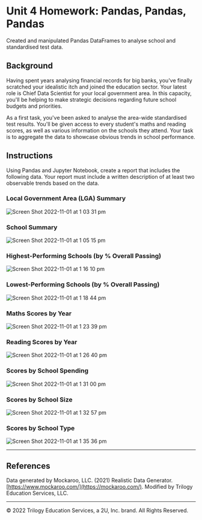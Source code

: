 # Unit 4 Homework: Pandas, Pandas, Pandas
Created and manipulated Pandas DataFrames to analyse school and standardised test data.

## Background

Having spent years analysing financial records for big banks, you've finally scratched your idealistic itch and joined the education sector. Your latest role is Chief Data Scientist for your local government area. In this capacity, you'll be helping to make strategic decisions regarding future school budgets and priorities.

As a first task, you've been asked to analyse the area-wide standardised test results. You'll be given access to every student's maths and reading scores, as well as various information on the schools they attend. Your task is to aggregate the data to showcase obvious trends in school performance.

## Instructions

Using Pandas and Jupyter Notebook, create a report that includes the following data. Your report must include a written description of at least two observable trends based on the data.

### Local Government Area (LGA) Summary
![Screen Shot 2022-11-01 at 1 03 31 pm](https://user-images.githubusercontent.com/108673720/199162833-2a01ceb8-f007-41cd-b83c-79878427573d.png)

### School Summary
![Screen Shot 2022-11-01 at 1 05 15 pm](https://user-images.githubusercontent.com/108673720/199162974-02bdb350-b05d-458c-abb4-56d517092e81.png)

### Highest-Performing Schools (by % Overall Passing)
![Screen Shot 2022-11-01 at 1 16 10 pm](https://user-images.githubusercontent.com/108673720/199164033-f5b80e71-5b65-4ea5-984a-4c91a21b29e4.png)

### Lowest-Performing Schools (by % Overall Passing)
![Screen Shot 2022-11-01 at 1 18 44 pm](https://user-images.githubusercontent.com/108673720/199164283-2dca6e7a-4e5a-4bf9-b958-602dfb241c75.png)

### Maths Scores by Year
![Screen Shot 2022-11-01 at 1 23 39 pm](https://user-images.githubusercontent.com/108673720/199164801-b4309954-b28a-41a6-b61b-27bb5753a984.png)

### Reading Scores by Year
![Screen Shot 2022-11-01 at 1 26 40 pm](https://user-images.githubusercontent.com/108673720/199165131-1a402392-2e1b-4cb1-925c-51ba98da38d2.png)

### Scores by School Spending
![Screen Shot 2022-11-01 at 1 31 00 pm](https://user-images.githubusercontent.com/108673720/199165578-de1c4d0d-4a11-4fcf-8480-27ddb20e331e.png)

### Scores by School Size
![Screen Shot 2022-11-01 at 1 32 57 pm](https://user-images.githubusercontent.com/108673720/199165747-b0468c1d-5c1f-4dcc-8ab0-d5f2aca718f8.png)

### Scores by School Type
![Screen Shot 2022-11-01 at 1 35 36 pm](https://user-images.githubusercontent.com/108673720/199166078-47ff0bbe-27df-4e49-a75b-b669bc5bdf78.png)

- - -

## References

Data generated by Mockaroo, LLC. (2021) Realistic Data Generator. [https://www.mockaroo.com/](https://mockaroo.com/). Modified by Trilogy Education Services, LLC.

- - -

© 2022 Trilogy Education Services, a 2U, Inc. brand. All Rights Reserved.
